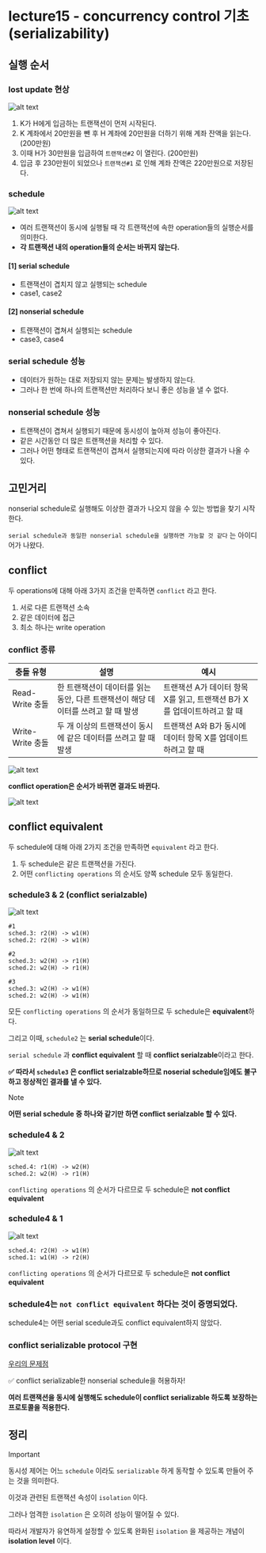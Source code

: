# lecture15 - concurrency control 기초 (serializability)

## 실행 순서

### lost update 현상

![alt text](lostupdate현상.png)

1. K가 H에게 입금하는 트랜잭션이 먼저 시작된다.
2. K 계좌에서 20만원을 뺀 후 H 계좌에 20만원을 더하기 위해 계좌 잔액을 읽는다. (200만원)
3. 이때 H가 30만원을 입금하여 `트랜잭션#2` 이 열린다. (200만원)
4. 입금 후 230만원이 되었으나 `트랜잭션#1` 로 인해 계좌 잔액은 220만원으로 저장된다.

### schedule

![alt text](스케줄.png)

- 여러 트랜잭션이 동시에 실행될 때 각 트랜잭션에 속한 operation들의 실행순서를 의미한다.
- **각 트랜잭션 내의 operation들의 순서는 바뀌지 않는다.**

#### [1] serial schedule

- 트랜잭션이 겹치지 않고 실행되는 schedule
- case1, case2

#### [2] nonserial schedule

- 트랜잭션이 겹쳐서 실행되는 schedule
- case3, case4

### serial schedule 성능

- 데이터가 원하는 대로 저장되지 않는 문제는 발생하지 않는다.
- 그러나 한 번에 하나의 트랜잭션만 처리하다 보니 좋은 성능을 낼 수 없다.

### nonserial schedule 성능

- 트랜잭션이 겹쳐서 실행되기 때문에 동시성이 높아져 성능이 좋아진다.
- 같은 시간동안 더 많은 트랜잭션을 처리할 수 있다.
- 그러나 어떤 형태로 트랜잭션이 겹쳐서 실행되는지에 따라 이상한 결과가 나올 수 있다.

## 고민거리

nonserial schedule로 실행해도 이상한 결과가 나오지 않을 수 있는 방법을 찾기 시작한다.

`serial schedule과 동일한 nonserial schedule을 실행하면 가능할 것 같다` 는 아이디어가 나왔다.

## conflict

두 operations에 대해 아래 3가지 조건을 만족하면 `conflict` 라고 한다.

1. 서로 다른 트랜잭션 소속
2. 같은 데이터에 접근
3. 최소 하나는 write operation

### conflict 종류

| 충돌 유형        | 설명                                                                              | 예시                                                                     |
| ---------------- | --------------------------------------------------------------------------------- | ------------------------------------------------------------------------ |
| Read-Write 충돌  | 한 트랜잭션이 데이터를 읽는 동안, 다른 트랜잭션이 해당 데이터를 쓰려고 할 때 발생 | 트랜잭션 A가 데이터 항목 X를 읽고, 트랜잭션 B가 X를 업데이트하려고 할 때 |
| Write-Write 충돌 | 두 개 이상의 트랜잭션이 동시에 같은 데이터를 쓰려고 할 때 발생                    | 트랜잭션 A와 B가 동시에 데이터 항목 X를 업데이트하려고 할 때             |

![alt text](<conflict 종류.png>)

**conflict operation은 순서가 바뀌면 결과도 바뀐다.**

![alt text](<conflict operation 순서바뀜.png>)

## conflict equivalent

두 schedule에 대해 아래 2가지 조건을 만족하면 `equivalent` 라고 한다.

1. 두 schedule은 같은 트랜잭션을 가진다.
2. 어떤 `conflicting operations` 의 순서도 양쪽 schedule 모두 동일한다.

### schedule3 & 2 (conflict serialzable)

![alt text](<schedule equivalent.png>)

```
#1
sched.3: r2(H) -> w1(H)
sched.2: r2(H) -> w1(H)

#2
sched.3: w2(H) -> r1(H)
sched.2: w2(H) -> r1(H)

#3
sched.3: w2(H) -> w1(H)
sched.2: w2(H) -> w1(H)
```

모든 `conflicting operations` 의 순서가 동일하므로 두 schedule은 **equivalent**하다.

그리고 이때, `schedule2` 는 **serial schedule**이다.

`serial schedule` 과 **conflict equivalent** 할 때 **conflict serialzable**이라고 한다.

**✅ 따라서 `schedule3` 은 conflict serialzable하므로 noserial schedule임에도 불구하고 정상적인 결과를 낼 수 있다.**

> [!NOTE]
>
> **어떤 serial schedule 중 하나와 같기만 하면 conflict serialzable 할 수 있다.**

### schedule4 & 2

![alt text](<not conflict equivalent2,4.png>)

```
sched.4: r1(H) -> w2(H)
sched.2: w2(H) -> r1(H)
```

`conflicting operations` 의 순서가 다르므로 두 schedule은 **not conflict equivalent**

### schedule4 & 1

![alt text](<not conflict equivalent1,4.png>)

```
sched.4: r2(H) -> w1(H)
sched.1: w1(H) -> r2(H)
```

`conflicting operations` 의 순서가 다르므로 두 schedule은 **not conflict equivalent**

### schedule4는 `not conflict equivalent` 하다는 것이 증명되었다.

schedule4는 어떤 serial scedule과도 conflict equivalent하지 않았다.

### conflict serializable protocol 구현

[우리의 문제점](#고민거리)

✅ conflict serializable한 nonserial schedule을 허용하자!

**여러 트랜잭션을 동시에 실행해도 schedule이 conflict serializable 하도록 보장하는 프로토콜을 적용한다.**

## 정리

> [!IMPORTANT]
> 동시성 제어는 어느 `schedule` 이라도 `serializable` 하게 동작할 수 있도록 만들어 주는 것을 의미한다.
>
> 이것과 관련된 트랜잭션 속성이 `isolation` 이다.
>
> 그러나 엄격한 `isolation` 은 오히려 성능이 떨어질 수 있다.
>
> 따라서 개발자가 유연하게 설정할 수 있도록 완화된 `isolation` 을 제공하는 개념이 **isolation level** 이다.
